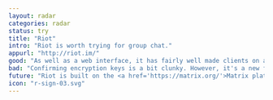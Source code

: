 ```yaml
---
layout: radar
categories: radar
status: try
title: "Riot"
intro: "Riot is worth trying for group chat."
appurl: "http://riot.im/"
good: "As well as a web interface, it has fairly well made clients on all the main desktop and mobile platforms. Great, this is table stakes, yet so rare!"
bad: "Confirming encryption keys is a bit clunky. However, it's a new feature, and they're working on it."
future: "Riot is built on the <a href='https://matrix.org/'>Matrix platform</a> - so the most exciting thing about it is that if it succeeds, it will also make other apps easier to build."
icon: "r-sign-03.svg"
---
```

